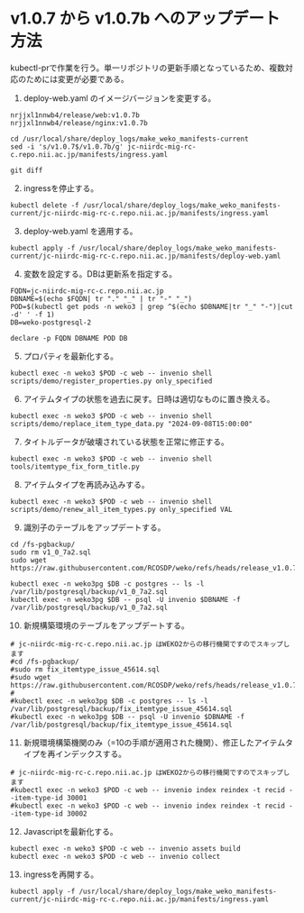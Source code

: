 # v1.0.7 から v1.0.7b へのアップデート方法

kubectl-prで作業を行う。単一リポジトリの更新手順となっているため、複数対応のためには変更が必要である。

1. deploy-web.yaml のイメージバージョンを変更する。

```
nrjjxl1nnwb4/release/web:v1.0.7b
nrjjxl1nnwb4/release/nginx:v1.0.7b
```

```
cd /usr/local/share/deploy_logs/make_weko_manifests-current
sed -i 's/v1.0.7$/v1.0.7b/g' jc-niirdc-mig-rc-c.repo.nii.ac.jp/manifests/ingress.yaml

git diff
````

2. ingressを停止する。

```
kubectl delete -f /usr/local/share/deploy_logs/make_weko_manifests-current/jc-niirdc-mig-rc-c.repo.nii.ac.jp/manifests/ingress.yaml
```

3. deploy-web.yaml を適用する。


```
kubectl apply -f /usr/local/share/deploy_logs/make_weko_manifests-current/jc-niirdc-mig-rc-c.repo.nii.ac.jp/manifests/deploy-web.yaml
```

4. 変数を設定する。DBは更新系を指定する。

```
FQDN=jc-niirdc-mig-rc-c.repo.nii.ac.jp
DBNAME=$(echo $FQDN| tr "." "_" | tr "-" "_")
POD=$(kubectl get pods -n weko3 | grep ^$(echo $DBNAME|tr "_" "-")|cut -d' ' -f 1)
DB=weko-postgresql-2

declare -p FQDN DBNAME POD DB
```

5. プロパティを最新化する。

```
kubectl exec -n weko3 $POD -c web -- invenio shell scripts/demo/register_properties.py only_specified
```

6. アイテムタイプの状態を過去に戻す。日時は適切なものに置き換える。

```
kubectl exec -n weko3 $POD -c web -- invenio shell scripts/demo/replace_item_type_data.py "2024-09-08T15:00:00"
```

7. タイトルデータが破壊されている状態を正常に修正する。

```
kubectl exec -n weko3 $POD -c web -- invenio shell tools/itemtype_fix_form_title.py
```

8. アイテムタイプを再読み込みする。

```
kubectl exec -n weko3 $POD -c web -- invenio shell scripts/demo/renew_all_item_types.py only_specified VAL
```

9. 識別子のテーブルをアップデートする。

```
cd /fs-pgbackup/
sudo rm v1_0_7a2.sql
sudo wget https://raw.githubusercontent.com/RCOSDP/weko/refs/heads/release_v1.0.7b/postgresql/update/v1_0_7a2.sql

kubectl exec -n weko3pg $DB -c postgres -- ls -l /var/lib/postgresql/backup/v1_0_7a2.sql
kubectl exec -n weko3pg $DB -- psql -U invenio $DBNAME -f /var/lib/postgresql/backup/v1_0_7a2.sql
```

10. 新規構築環境のテーブルをアップデートする。 

```
# jc-niirdc-mig-rc-c.repo.nii.ac.jp はWEKO2からの移行機関ですのでスキップします
#cd /fs-pgbackup/
#sudo rm fix_itemtype_issue_45614.sql
#sudo wget https://raw.githubusercontent.com/RCOSDP/weko/refs/heads/release_v1.0.7b/postgresql/ddl/fix_itemtype_issue_45614.sql
#
#kubectl exec -n weko3pg $DB -c postgres -- ls -l /var/lib/postgresql/backup/fix_itemtype_issue_45614.sql
#kubectl exec -n weko3pg $DB -- psql -U invenio $DBNAME -f /var/lib/postgresql/backup/fix_itemtype_issue_45614.sql
```

11. 新規環境構築機関のみ（=10の手順が適用された機関）、修正したアイテムタイプを再インデックスする。

```
# jc-niirdc-mig-rc-c.repo.nii.ac.jp はWEKO2からの移行機関ですのでスキップします
#kubectl exec -n weko3 $POD -c web -- invenio index reindex -t recid --item-type-id 30001
#kubectl exec -n weko3 $POD -c web -- invenio index reindex -t recid --item-type-id 30002
```

12. Javascriptを最新化する。

```
kubectl exec -n weko3 $POD -c web -- invenio assets build
kubectl exec -n weko3 $POD -c web -- invenio collect
```

13. ingressを再開する。

```
kubectl apply -f /usr/local/share/deploy_logs/make_weko_manifests-current/jc-niirdc-mig-rc-c.repo.nii.ac.jp/manifests/ingress.yaml
```
